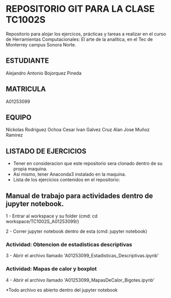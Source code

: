 # REPOSITORIO GIT PARA LA CLASE TC1002S
Repositorio para alojar los ejercicos, prácticas y tareas a realizar 
en el curso de Herramientas Computacionales: El arte de la analítica,
en el Tec de Monterrey campus Sonora Norte.
## ESTUDIANTE 
Alejandro Antonio Bojorquez Pineda

## MATRICULA
A01253099

## EQUIPO
Nickolas Rodriguez Ochoa 
Cesar Ivan Galvez Cruz
Alan Jose Muñoz Ramirez


## LISTADO DE EJERCICIOS
* Tener en consideracion que este repositorio sera clonado dentro de su propia maquina.
* Asi mismo, tener Anaconda3 instalado en la maquina.
* Lista de los ejercicios contenidos en el repositorio:

## Manual de trabajo para actividades dentro de jupyter notebook.

1 - Entrar al workspace y su folder (cmd: cd workspace/TC1002S_A01253099/)

2 - Correr jupyter notebook dentro de esta (cmd: jupyter notebook)

### Actividad: Obtencion de estadisticas descriptivas

3 - Abrir el archivo llamado 'A01253099_Estadisticas_Descriptivas.ipynb'

### Actividad: Mapas de calor y boxplot 

4 - Abrir el archivo llamado 'A01253099_MapasDeCalor_Bigotes.ipynb'

*Todo archivo es abierto dentro del jupyter notebook
